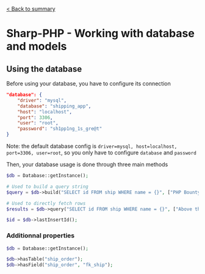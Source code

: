 [< Back to summary](./000_sharp.md)

# Sharp-PHP - Working with database and models


## Using the database

Before using your database, you have to configure its connection

```json
"database": {
    "driver": "mysql",
    "database": "shipping_app",
    "host": "localhost",
    "port": 3306,
    "user": "root",
    "password": "sh1pp1ng_1s_gre@t"
}
```

Note: the default database config is `driver=mysql, host=localhost, port=3306, user=root`, so you only have to
configure `database` and `password`

Then, your database usage is done through three main methods

```php
$db = Database::getInstance();

# Used to build a query string
$query = $db->build("SELECT id FROM ship WHERE name = {}", ["PHP Bounty"]);

# Used to directly fetch rows
$results = $db->query("SELECT id FROM ship WHERE name = {}", ["Above the code"]);

$id = $db->lastInsertId();

```

### Additionnal properties

```php
$db = Database::getInstance();

$db->hasTable("ship_order");
$db->hasField("ship_order", "fk_ship");
```